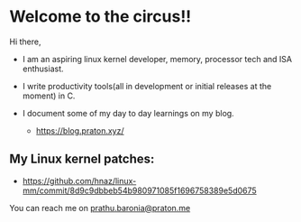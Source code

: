 # Welcome to the circus!!

Hi there,
- I am an aspiring linux kernel developer, memory, processor tech and ISA enthusiast.
- I write productivity tools(all in development or initial releases at the moment) in C.

- I document some of my day to day learnings on my blog.
  - https://blog.praton.xyz/

## My Linux kernel patches:
- https://github.com/hnaz/linux-mm/commit/8d9c9dbbeb54b980971085f1696758389e5d0675

You can reach me on prathu.baronia@praton.me
